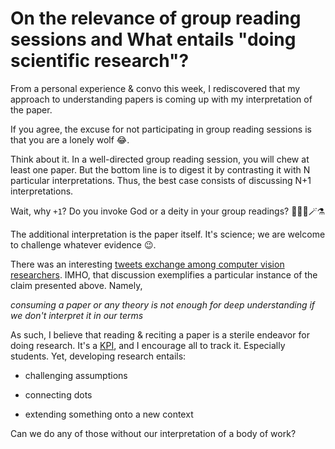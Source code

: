 # On the relevance of group reading sessions and What entails "doing scientific research"?

From a personal experience & convo this week, I rediscovered that my approach to understanding papers is coming up with my interpretation of the paper.

If you agree, the excuse for not participating in group reading sessions is that you are a lonely wolf 😂.

Think about it. In a well-directed group reading session, you will chew at least one paper. But the bottom line is to digest it by contrasting it with N particular interpretations.
Thus, the best case consists of discussing N+1 interpretations.

Wait, why `+1`? Do you invoke God or a deity in your group readings? 🧝🏽‍♀️🪄⚗️

The additional interpretation is the paper itself. It's science; we are welcome to challenge whatever evidence :wink:.

There was an interesting [tweets exchange among computer vision researchers](https://twitter.com/jhhays/status/1441408494234701825).
IMHO, that discussion exemplifies a particular instance of the claim presented above. Namely,

*consuming a paper or any theory is not enough for deep understanding if we don't interpret it in our terms*

As such, I believe that reading & reciting a paper is a sterile endeavor for doing research.
It's a [KPI](https://en.wikipedia.org/wiki/Performance_indicator), and I encourage all to track it. Especially students.
Yet, developing research entails:

- challenging assumptions

- connecting dots

- extending something onto a new context

Can we do any of those without our interpretation of a body of work?
